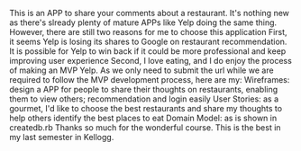 This is an APP to share your comments about a restaurant. 
It's nothing new as there's slready plenty of mature APPs like Yelp doing the same thing.
However, there are still two reasons for me to choose this application
First, it seems Yelp is losing its shares to Google on restaurant recommendation. It is possible for Yelp to win back if it could be more professional and keep improving user experience
Second, I love eating, and I do enjoy the process of making an MVP Yelp.
As we only need to submit the url while we are required to follow the MVP development process, here are my:
Wireframes: design a APP for people to share their thoughts on restaurants, enabling them to view others; recommendation and login easily
User Stories: as a gourmet, I'd like to choose the best restaurants and share my thoughts to help others identify the best places to eat
Domain Model: as is shown in createdb.rb
Thanks so much for the wonderful course. This is the best in my last semester in Kellogg.